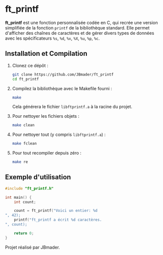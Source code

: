 
# ft_printf

**ft_printf** est une fonction personnalisée codée en C, qui recrée une version simplifiée de la fonction `printf` de la bibliothèque standard. Elle permet d'afficher des chaînes de caractères et de gérer divers types de données avec les spécificateurs `%s`, `%d`, `%x`, `%X`, `%u`, `%p`, `%c`.

## Installation et Compilation

1. Clonez ce dépôt :

   ```bash
   git clone https://github.com/JBmader/ft_printf
   cd ft_printf
   ```

2. Compilez la bibliothèque avec le Makefile fourni :

   ```bash
   make
   ```

   Cela générera le fichier `libftprintf.a` à la racine du projet.

3. Pour nettoyer les fichiers objets :

   ```bash
   make clean
   ```

4. Pour nettoyer tout (y compris `libftprintf.a`) :

   ```bash
   make fclean
   ```

5. Pour tout recompiler depuis zéro :

   ```bash
   make re
   ```

## Exemple d'utilisation

```c
#include "ft_printf.h"

int main() {
    int count;

    count = ft_printf("Voici un entier: %d
", 42);
    printf("ft_printf a écrit %d caractères.
", count);

    return 0;
}
```
Projet réalisé par JBmader.
